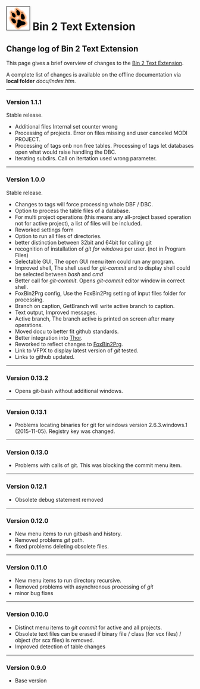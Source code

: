 # ![](vfpx_maxi.gif "VFPX") Bin 2 Text Extension
## Change log of Bin 2 Text Extension
This page gives a brief overview of changes to the [Bin 2 Text Extension](https://github.com/lscheffler/bin2text).

A complete list of changes is available on the offline documentation via **local folder** _docu/index.htm_.

---
### Version 1.1.1

Stable release.
* Additional files Internal set counter wrong
* Processing of projects. Error on files missing and user canceled MODI PROJECT.
* Processing of tags onb non free tables. Processing of tags let databases open what would raise handling the DBC.
* Iterating subdirs. Call on itertation used wrong parameter.
 
---
### Version 1.0.0
Stable release.
* Changes to tags will force processing whole DBF / DBC.
* Option to process the table files of a database.
* For multi project operations (this means any all-project based operation not for active project), a list of files will be included.
* Reworked settings form
* Option to run all files of directories.
* better distinction between 32bit and 64bit for calling git 
* recognition of installation of _git for windows_ per user. (not in Program Files)
* Selectable GUI, The open GUI menu item could run any program.
* Improved shell, The shell used for _git-commit_ and to display shell could be selected between _bash_ and _cmd_
* Better call for _git-commit_. Opens _git-commit_ editor window in correct shell.
* FoxBin2Prg config, Use the FoxBin2Prg setting of input files folder for processing.
* Branch on caption, GetBranch will write active branch to caption.
* Text output, Improved messages.
* Active branch, The branch active is printed on screen after many operations.
* Moved docu to better fit github standards.
* Better integration into [Thor](https://github.com/VFPX/Thor).
* Reworked to reflect changes to [FoxBin2Prg](https://github.com/fdbozzo/foxbin2prg).
* Link to VFPX to display latest version of _git_ tested.
* Links to github updated.

---
### Version 0.13.2
* Opens git-bash without additional windows.

---
### Version 0.13.1
* Problems locating binaries for git for windows version 2.6.3.windows.1 (2015-11-05). Registry key was changed.

---
### Version 0.13.0
* Problems with calls of git. This was blocking the commit menu item.

---
### Version 0.12.1
* Obsolete debug statement removed

---
### Version 0.12.0
* New menu items to run gitbash and history.
* Removed problems  _git_ path.
* fixed problems deleting obsolete files.

---
### Version 0.11.0
* New menu items to run directory recursive.
* Removed problems with asynchronous processing of _git_
* minor bug fixes

---
### Version 0.10.0
* Distinct menu items to _git commit_ for active and all projects.
* Obsolete text files can be erased if binary file / class (for vcx files) / object (for scx files) is removed.
* Improved detection of table changes

---
### Version 0.9.0
* Base version